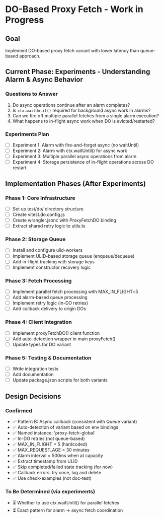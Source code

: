 # DO-Based Proxy Fetch - Work in Progress

## Goal
Implement DO-based proxy fetch variant with lower latency than queue-based approach.

## Current Phase: Experiments - Understanding Alarm & Async Behavior

### Questions to Answer
1. Do async operations continue after an alarm completes?
2. Is `ctx.waitUntil()` required for background async work in alarms?
3. Can we fire off multiple parallel fetches from a single alarm execution?
4. What happens to in-flight async work when DO is evicted/restarted?

### Experiments Plan
- [ ] Experiment 1: Alarm with fire-and-forget async (no waitUntil)
- [ ] Experiment 2: Alarm with ctx.waitUntil() for async work
- [ ] Experiment 3: Multiple parallel async operations from alarm
- [ ] Experiment 4: Storage persistence of in-flight operations across DO restart

## Implementation Phases (After Experiments)

### Phase 1: Core Infrastructure
- [ ] Set up test/do/ directory structure
- [ ] Create vitest.do.config.js
- [ ] Create wrangler.jsonc with ProxyFetchDO binding
- [ ] Extract shared retry logic to utils.ts

### Phase 2: Storage Queue
- [ ] Install and configure ulid-workers
- [ ] Implement ULID-based storage queue (enqueue/dequeue)
- [ ] Add in-flight tracking with storage keys
- [ ] Implement constructor recovery logic

### Phase 3: Fetch Processing
- [ ] Implement parallel fetch processing with MAX_IN_FLIGHT=5
- [ ] Add alarm-based queue processing
- [ ] Implement retry logic (in-DO retries)
- [ ] Add callback delivery to origin DOs

### Phase 4: Client Integration
- [ ] Implement proxyFetchDO() client function
- [ ] Add auto-detection wrapper in main proxyFetch()
- [ ] Update types for DO variant

### Phase 5: Testing & Documentation
- [ ] Write integration tests
- [ ] Add documentation
- [ ] Update package.json scripts for both variants

## Design Decisions

### Confirmed
- ✅ Pattern B: Async callback (consistent with Queue variant)
- ✅ Auto-detection of variant based on env bindings
- ✅ Named instance: 'proxy-fetch-global'
- ✅ In-DO retries (not queue-based)
- ✅ MAX_IN_FLIGHT = 5 (hardcoded)
- ✅ MAX_REQUEST_AGE = 30 minutes
- ✅ Alarm interval = 500ms when at capacity
- ✅ Extract timestamp from ULID
- ✅ Skip completed/failed state tracking (for now)
- ✅ Callback errors: try once, log and delete
- ✅ Use check-examples (not doc-test)

### To Be Determined (via experiments)
- ⏳ Whether to use ctx.waitUntil() for parallel fetches
- ⏳ Exact pattern for alarm → async fetch coordination
